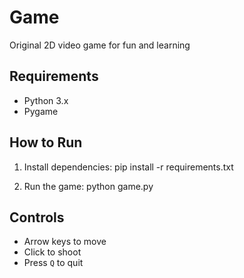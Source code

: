 # Game
Original 2D video game for fun and learning

## Requirements
- Python 3.x
- Pygame

## How to Run
1. Install dependencies:
pip install -r requirements.txt

2. Run the game:
python game.py

## Controls
- Arrow keys to move
- Click to shoot
- Press `Q` to quit
